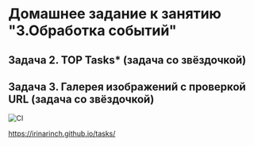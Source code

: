 # Домашнее задание к занятию "3.Обработка событий"
## Задача 2. TOP Tasks* (задача со звёздочкой)
## Задача 3. Галерея изображений с проверкой URL (задача со звёздочкой)

![CI](https://github.com/irinarinch/tasks/actions/workflows/web.yml/badge.svg)

https://irinarinch.github.io/tasks/